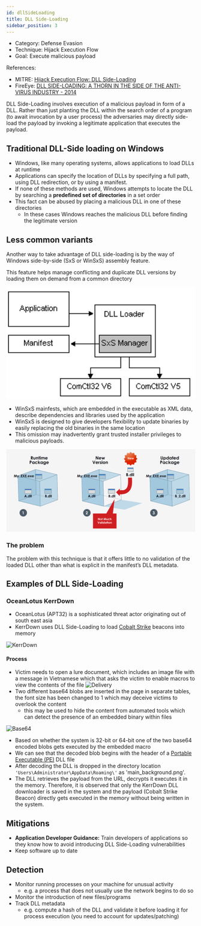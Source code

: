 ```yaml
---
id: dllSideLoading
title: DLL Side-Loading
sidebar_position: 3
---
```


- Category: Defense Evasion
- Technique: Hijack Execution Flow
- Goal: Execute malicious payload

References:

- MITRE: [Hijack Execution Flow: DLL Side-Loading](https://attack.mitre.org/techniques/T1574/002/)
- FireEye: [DLL SIDE-LOADING: A THORN IN THE SIDE OF THE ANTI-VIRUS INDUSTRY - 2014](https://www.mandiant.com/media/10376/download)

DLL Side-Loading involves execution of a malicious payload in form of a DLL. Rather than just planting the DLL within the search order of a program (to await invocation by a user process) the adversaries may directly side-load the payload by invoking a legitimate application that executes the payload.

## Traditional DLL-Side loading on Windows

- Windows, like many operating systems, allows applications to load DLLs at runtime
- Applications can specify the location of DLLs by specifying a full path, using DLL redirection, or by using a manifest.
- If none of these methods are used, Windows attempts to locate the DLL by searching a **predefined set of directories** in a set order
- This fact can be abused by placing a malicious DLL in one of these directories
  - In these cases Windows reaches the malicious DLL before finding the legitimate version

## Less common variants

Another way to take advantage of DLL side-loading is by the way of Windows side-by-side (SxS or WinSxS) assembly feature.

This feature helps manage conflicting and
duplicate DLL versions by loading them on
demand from a common directory

![Side-By-Side-Loading](/img/docs/Security/Side-by-Side.png)

- WinSxS mainfests, which are embedded in the executable as XML data, describe dependencies and libraries used by the application
- WinSxS is designed to give developers flexibility to update binaries by easily replacing the old binaries in the same location
- This omission may inadvertently grant trusted installer privileges to malicious payloads.

![Side-By-Side-Loading2](/img/docs/Security/Side-by-Side2.png)

### The problem

The problem with this technique is that it offers little to no validation of the loaded DLL other than what is explicit in the manifest’s DLL metadata.

## Examples of DLL Side-Loading

### OceanLotus KerrDown

- OceanLotus (APT32) is a sophisticated threat actor originating out of south east asia
- KerrDown uses DLL Side-Loading to load [Cobalt Strike](https://www.infocyte.com/cyber-security/2020/09/02/cobalt-strike-the-new-favorite-among-thieves/) beacons into memory

![KerrDown](https://unit42.paloaltonetworks.com/wp-content/uploads/2019/01/Figure-6-Execution-flow-of-sideloaded-malicious-downloader.png)

#### Process

- Victim needs to open a lure document, which includes an image file with a message in Vietnamese which that asks the victim to enable macros to view the contents of the file
  ![Delivery](https://unit42.paloaltonetworks.com/wp-content/uploads/2019/01/Figure-1-Lure-document.png)
- Two different base64 blobs are inserted in the page in separate tables, the font size has been changed to 1 which may deceive victims to overlook the content
  - this may be used to hide the content from automated tools which can detect the presence of an embedded binary within files

![Base64](https://unit42.paloaltonetworks.com/wp-content/uploads/2019/01/Figure-2-Base64-encoded-pedll-files-embedded-as-text-in-the-document..png)

- Based on whether the system is 32-bit or 64-bit one of the two base64 encoded blobs gets executed by the embedded macro
- We can see that the decoded blob begins with the header of a [Portable Executable (PE)](https://en.wikipedia.org/wiki/Portable_Executable) DLL file
- After decoding the DLL is dropped in the directory location `'Users\Administrator\AppData\Roaming\'` as 'main_background.png'.
- The DLL retrieves the payload from the URL, decrypts it executes it in the memory. Therefore, it is observed that only the KerrDown DLL downloader is saved in the system and the payload (Cobalt Strike Beacon) directly gets executed in the memory without being written in the system.

## Mitigations

- **Application Developer Guidance:** Train developers of applications so they know how to avoid introducing DLL Side-Loading vulnerabilities
- Keep software up to date

## Detection

- Monitor running processes on your machine for unusual activity
  - e.g. a process that does not usually use the network begins to do so
- Monitor the introduction of new files/programs
- Track DLL metadata
  - e.g. compute a hash of the DLL and validate it before loading it for process execution (you need to account for updates/patching)
